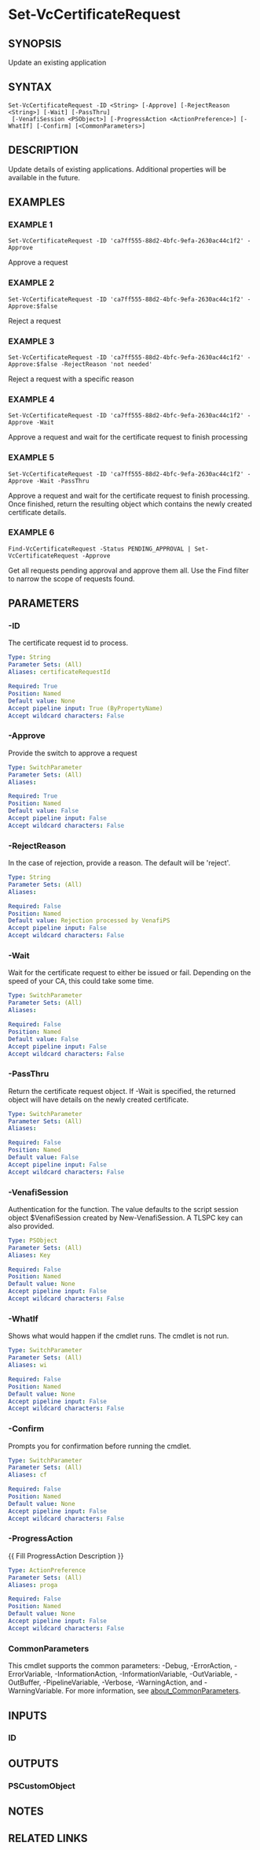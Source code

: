 # Set-VcCertificateRequest

## SYNOPSIS
Update an existing application

## SYNTAX

```
Set-VcCertificateRequest -ID <String> [-Approve] [-RejectReason <String>] [-Wait] [-PassThru]
 [-VenafiSession <PSObject>] [-ProgressAction <ActionPreference>] [-WhatIf] [-Confirm] [<CommonParameters>]
```

## DESCRIPTION
Update details of existing applications.
Additional properties will be available in the future.

## EXAMPLES

### EXAMPLE 1
```
Set-VcCertificateRequest -ID 'ca7ff555-88d2-4bfc-9efa-2630ac44c1f2' -Approve
```

Approve a request

### EXAMPLE 2
```
Set-VcCertificateRequest -ID 'ca7ff555-88d2-4bfc-9efa-2630ac44c1f2' -Approve:$false
```

Reject a request

### EXAMPLE 3
```
Set-VcCertificateRequest -ID 'ca7ff555-88d2-4bfc-9efa-2630ac44c1f2' -Approve:$false -RejectReason 'not needed'
```

Reject a request with a specific reason

### EXAMPLE 4
```
Set-VcCertificateRequest -ID 'ca7ff555-88d2-4bfc-9efa-2630ac44c1f2' -Approve -Wait
```

Approve a request and wait for the certificate request to finish processing

### EXAMPLE 5
```
Set-VcCertificateRequest -ID 'ca7ff555-88d2-4bfc-9efa-2630ac44c1f2' -Approve -Wait -PassThru
```

Approve a request and wait for the certificate request to finish processing.
Once finished, return the resulting object which contains the newly created certificate details.

### EXAMPLE 6
```
Find-VcCertificateRequest -Status PENDING_APPROVAL | Set-VcCertificateRequest -Approve
```

Get all requests pending approval and approve them all.
Use the Find filter to narrow the scope of requests found.

## PARAMETERS

### -ID
The certificate request id to process.

```yaml
Type: String
Parameter Sets: (All)
Aliases: certificateRequestId

Required: True
Position: Named
Default value: None
Accept pipeline input: True (ByPropertyName)
Accept wildcard characters: False
```

### -Approve
Provide the switch to approve a request

```yaml
Type: SwitchParameter
Parameter Sets: (All)
Aliases:

Required: True
Position: Named
Default value: False
Accept pipeline input: False
Accept wildcard characters: False
```

### -RejectReason
In the case of rejection, provide a reason.
The default will be 'reject'.

```yaml
Type: String
Parameter Sets: (All)
Aliases:

Required: False
Position: Named
Default value: Rejection processed by VenafiPS
Accept pipeline input: False
Accept wildcard characters: False
```

### -Wait
Wait for the certificate request to either be issued or fail.
Depending on the speed of your CA, this could take some time.

```yaml
Type: SwitchParameter
Parameter Sets: (All)
Aliases:

Required: False
Position: Named
Default value: False
Accept pipeline input: False
Accept wildcard characters: False
```

### -PassThru
Return the certificate request object.
If -Wait is specified, the returned object will have details on the newly created certificate.

```yaml
Type: SwitchParameter
Parameter Sets: (All)
Aliases:

Required: False
Position: Named
Default value: False
Accept pipeline input: False
Accept wildcard characters: False
```

### -VenafiSession
Authentication for the function.
The value defaults to the script session object $VenafiSession created by New-VenafiSession.
A TLSPC key can also provided.

```yaml
Type: PSObject
Parameter Sets: (All)
Aliases: Key

Required: False
Position: Named
Default value: None
Accept pipeline input: False
Accept wildcard characters: False
```

### -WhatIf
Shows what would happen if the cmdlet runs.
The cmdlet is not run.

```yaml
Type: SwitchParameter
Parameter Sets: (All)
Aliases: wi

Required: False
Position: Named
Default value: None
Accept pipeline input: False
Accept wildcard characters: False
```

### -Confirm
Prompts you for confirmation before running the cmdlet.

```yaml
Type: SwitchParameter
Parameter Sets: (All)
Aliases: cf

Required: False
Position: Named
Default value: None
Accept pipeline input: False
Accept wildcard characters: False
```

### -ProgressAction
{{ Fill ProgressAction Description }}

```yaml
Type: ActionPreference
Parameter Sets: (All)
Aliases: proga

Required: False
Position: Named
Default value: None
Accept pipeline input: False
Accept wildcard characters: False
```

### CommonParameters
This cmdlet supports the common parameters: -Debug, -ErrorAction, -ErrorVariable, -InformationAction, -InformationVariable, -OutVariable, -OutBuffer, -PipelineVariable, -Verbose, -WarningAction, and -WarningVariable. For more information, see [about_CommonParameters](http://go.microsoft.com/fwlink/?LinkID=113216).

## INPUTS

### ID
## OUTPUTS

### PSCustomObject
## NOTES

## RELATED LINKS
